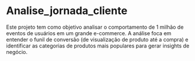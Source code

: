 # Analise_jornada_cliente
Este projeto tem como objetivo analisar o comportamento de 1 milhão de eventos de usuários em um grande e-commerce. A análise foca em entender o funil de conversão (de visualização de produto até a compra) e identificar as categorias de produtos mais populares para gerar insights de negócio.
